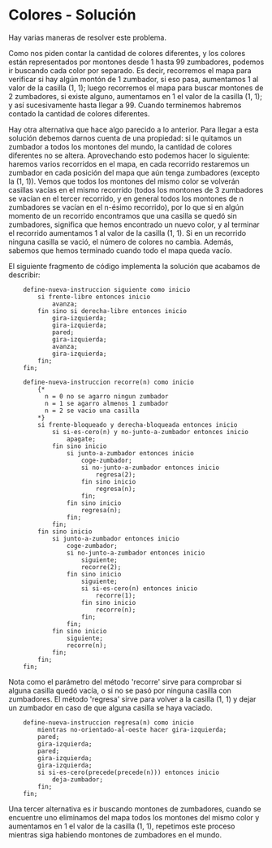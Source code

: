 # Colores - Solución

Hay varias maneras de resolver este problema.

Como nos piden contar la cantidad de colores diferentes, y los colores están representados por montones desde 1 hasta 99 zumbadores, podemos ir buscando cada color por separado. Es decir, recorremos el mapa para verificar si hay algún montón de 1 zumbador, si eso pasa, aumentamos 1 al valor de la casilla (1, 1); luego recorremos el mapa para buscar montones de 2 zumbadores, si existe alguno, aumentamos en 1 el valor de la casilla (1, 1); y así sucesivamente hasta llegar a 99. Cuando terminemos habremos contado la cantidad de colores diferentes.

Hay otra alternativa que hace algo parecido a lo anterior. Para llegar a esta solución debemos darnos cuenta de una propiedad: si le quitamos un zumbador a todos los montones del mundo, la cantidad de colores diferentes no se altera. Aprovechando esto podemos hacer lo siguiente: haremos varios recorridos en el mapa, en cada recorrido restaremos un zumbador en cada posición del mapa que aún tenga zumbadores (excepto la (1, 1)). Vemos que todos los montones del mismo color se volverán casillas vacías en el mismo recorrido (todos los montones de 3 zumbadores se vacían en el tercer recorrido, y en general todos los montones de n zumbadores se vacían en el n-ésimo recorrido), por lo que si en algún momento de un recorrido encontramos que una casilla se quedó sin zumbadores, significa que hemos encontrado un nuevo color, y al terminar el recorrido aumentamos 1 al valor de la casilla (1, 1). Si en un recorrido ninguna casilla se vació, el número de colores no cambia. Además, sabemos que hemos terminado cuando todo el mapa queda vacío.

El siguiente fragmento de código implementa la solución que acabamos de describir:

```
    define-nueva-instruccion siguiente como inicio
        si frente-libre entonces inicio
            avanza;
        fin sino si derecha-libre entonces inicio
            gira-izquierda;
            gira-izquierda;
            pared;
            gira-izquierda;
            avanza;
            gira-izquierda;
        fin;
    fin;

    define-nueva-instruccion recorre(n) como inicio
        {*
          n = 0 no se agarro ningun zumbador
          n = 1 se agarro almenos 1 zumbador
          n = 2 se vacio una casilla
        *}
        si frente-bloqueado y derecha-bloqueada entonces inicio
            si si-es-cero(n) y no-junto-a-zumbador entonces inicio
                apagate;
            fin sino inicio
                si junto-a-zumbador entonces inicio
                    coge-zumbador;
                    si no-junto-a-zumbador entonces inicio
                        regresa(2);
                    fin sino inicio
                        regresa(n);
                    fin;
                fin sino inicio
                    regresa(n);
                fin;
            fin;
        fin sino inicio
            si junto-a-zumbador entonces inicio
                coge-zumbador;
                si no-junto-a-zumbador entonces inicio
                    siguiente;
                    recorre(2);
                fin sino inicio
                    siguiente;
                    si si-es-cero(n) entonces inicio
                        recorre(1);
                    fin sino inicio
                        recorre(n);
                    fin;
                fin;
            fin sino inicio
                siguiente;
                recorre(n);
            fin;
        fin;
    fin;
```

Nota como el parámetro del método 'recorre' sirve para comprobar si alguna casilla quedó vacía, o si no se pasó por ninguna casilla con zumbadores. El método 'regresa' sirve para volver a la casilla (1, 1) y dejar un zumbador en caso de que alguna casilla se haya vaciado.

```
    define-nueva-instruccion regresa(n) como inicio
        mientras no-orientado-al-oeste hacer gira-izquierda;
        pared;
        gira-izquierda;
        pared;
        gira-izquierda;
        gira-izquierda;
        si si-es-cero(precede(precede(n))) entonces inicio
            deja-zumbador;
        fin;
    fin;
```

Una tercer alternativa es ir buscando montones de zumbadores, cuando se encuentre uno eliminamos del mapa todos los montones del mismo color y aumentamos en 1 el valor de la casilla (1, 1), repetimos este proceso mientras siga habiendo montones de zumbadores en el mundo.

